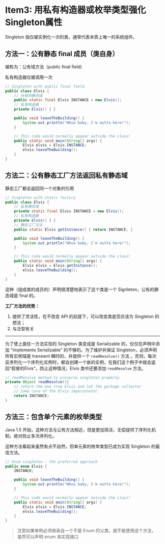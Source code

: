 # Item3: 用私有构造器或枚举类型强化Singleton属性

Singleton 指仅被实例化一次的类，通常代表本质上唯一的系统组件。

## 方法一：公有静态 final 成员（类自身）

被称为：公有域方法（public final field)

私有构造器仅被调用一次

```java
// Singleton with public final field
public class Elvis {
    // 共有的静态域
    public static final Elvis INSTANCE = new Elvis();
    // 私有构造器
    private Elvis() { }

    public void leaveTheBuilding() {
        System.out.println("Whoa baby, I'm outta here!");
    }

    // This code would normally appear outside the class!
    public static void main(String[] args) {
        Elvis elvis = Elvis.INSTANCE;
        elvis.leaveTheBuilding();
    }
}
```

## 方法二：公有静态工厂方法返回私有静态域

静态工厂都会返回同一个对象的引用

```java
// Singleton with static factory
public class Elvis {
    // 私有静态域
    private static final Elvis INSTANCE = new Elvis();
    // 私有构造器
    private Elvis() { }
    // 静态工厂方法
    public static Elvis getInstance() { return INSTANCE; }

    public void leaveTheBuilding() {
        System.out.println("Whoa baby, I'm outta here!");
    }

    // This code would normally appear outside the class!
    public static void main(String[] args) {
        Elvis elvis = Elvis.getInstance();
        elvis.leaveTheBuilding();
    }
}
```

这种（组成类的成员的）声明很清楚地表示了这个类是一个 Signleton，公有的静态域是 final 的。

**工厂方法的优势：**

1. 提供了灵活性，在不改变 API 的前提下，可以改变类是否应该为 Singleton 的想法；
2. 与泛型有关 




---

为了使上面任一方法实现的 Singleton 类变成是 Serializable 的，仅仅在声明中添加 “implements Serializable” 的不够的。为了维护并保证 Singleton，必须声明所有实例域是 transient 瞬时的，并提供一个 `readResolve()` 方法 。否则，每次反序列化一个序列化实例时，都会创建一个新的实例，在我们这个例子中就会返回“假冒的Elvis”，防止这种情况，Elvis 类中还要添加 `readResolve` 方法。



```java
// readResolve method to preserve singleton property
private Object readResolve(){
    // return the one true Elvis and let the garbage collector
    // take care of the Elvis impersonator.
    return INSTANCE;
}
```

## 方法三：包含单个元素的枚举类型

Java 1.5 开始，这种方法与公有方法相近，但是更加简洁，无偿提供了序列化机制，绝对防止多次序列化。

这种方法看起来虽然有点不自然，但单元素的枚举类型已成为实现 Singleton 的最佳方法。


```java
// Enum singleton - the preferred approach
public enum Elvis {
    INSTANCE;

    public void leaveTheBuilding() {
        System.out.println("Whoa baby, I'm outta here!");
    }

    // This code would normally appear outside the class!
    public static void main(String[] args) {
        Elvis elvis = Elvis.INSTANCE;
        elvis.leaveTheBuilding();
    }
}

```

> 注意如果单例必须继承自一个不是 Enum 的父类，就不能使用这个方法，虽然可以声明 enum 来实现接口


